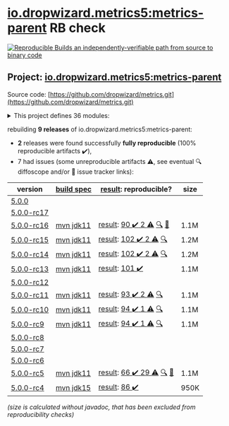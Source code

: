 [io.dropwizard.metrics5:metrics-parent](https://central.sonatype.com/artifact/io.dropwizard.metrics5/metrics-parent/5.0.0-rc16/versions) RB check
=======

[![Reproducible Builds](https://reproducible-builds.org/images/logos/rb.svg) an independently-verifiable path from source to binary code](https://reproducible-builds.org/)

## Project: [io.dropwizard.metrics5:metrics-parent](https://central.sonatype.com/artifact/io.dropwizard.metrics5/metrics-parent/5.0.0-rc16/versions)

Source code: [https://github.com/dropwizard/metrics.git](https://github.com/dropwizard/metrics.git)

<details><summary>This project defines 36 modules:</summary>

* [io.dropwizard.metrics5:metrics-annotation](https://central.sonatype.com/artifact/io.dropwizard.metrics5/metrics-annotation/5.0.0-rc16)
* [io.dropwizard.metrics5:metrics-bom](https://central.sonatype.com/artifact/io.dropwizard.metrics5/metrics-bom/5.0.0-rc16)
* [io.dropwizard.metrics5:metrics-caffeine](https://central.sonatype.com/artifact/io.dropwizard.metrics5/metrics-caffeine/5.0.0-rc16)
* [io.dropwizard.metrics5:metrics-caffeine3](https://central.sonatype.com/artifact/io.dropwizard.metrics5/metrics-caffeine3/5.0.0-rc16)
* [io.dropwizard.metrics5:metrics-collectd](https://central.sonatype.com/artifact/io.dropwizard.metrics5/metrics-collectd/5.0.0-rc16)
* [io.dropwizard.metrics5:metrics-core](https://central.sonatype.com/artifact/io.dropwizard.metrics5/metrics-core/5.0.0-rc16)
* [io.dropwizard.metrics5:metrics-ehcache](https://central.sonatype.com/artifact/io.dropwizard.metrics5/metrics-ehcache/5.0.0-rc16)
* [io.dropwizard.metrics5:metrics-graphite](https://central.sonatype.com/artifact/io.dropwizard.metrics5/metrics-graphite/5.0.0-rc16)
* [io.dropwizard.metrics5:metrics-healthchecks](https://central.sonatype.com/artifact/io.dropwizard.metrics5/metrics-healthchecks/5.0.0-rc16)
* [io.dropwizard.metrics5:metrics-httpasyncclient](https://central.sonatype.com/artifact/io.dropwizard.metrics5/metrics-httpasyncclient/5.0.0-rc16)
* [io.dropwizard.metrics5:metrics-httpclient](https://central.sonatype.com/artifact/io.dropwizard.metrics5/metrics-httpclient/5.0.0-rc16)
* [io.dropwizard.metrics5:metrics-httpclient5](https://central.sonatype.com/artifact/io.dropwizard.metrics5/metrics-httpclient5/5.0.0-rc16)
* [io.dropwizard.metrics5:metrics-influxdb](https://central.sonatype.com/artifact/io.dropwizard.metrics5/metrics-influxdb/5.0.0-rc16)
* [io.dropwizard.metrics5:metrics-jakarta-servlet](https://central.sonatype.com/artifact/io.dropwizard.metrics5/metrics-jakarta-servlet/5.0.0-rc16)
* [io.dropwizard.metrics5:metrics-jakarta-servlets](https://central.sonatype.com/artifact/io.dropwizard.metrics5/metrics-jakarta-servlets/5.0.0-rc16)
* [io.dropwizard.metrics5:metrics-jcache](https://central.sonatype.com/artifact/io.dropwizard.metrics5/metrics-jcache/5.0.0-rc16)
* [io.dropwizard.metrics5:metrics-jdbi](https://central.sonatype.com/artifact/io.dropwizard.metrics5/metrics-jdbi/5.0.0-rc16)
* [io.dropwizard.metrics5:metrics-jdbi3](https://central.sonatype.com/artifact/io.dropwizard.metrics5/metrics-jdbi3/5.0.0-rc16)
* [io.dropwizard.metrics5:metrics-jersey2](https://central.sonatype.com/artifact/io.dropwizard.metrics5/metrics-jersey2/5.0.0-rc16)
* [io.dropwizard.metrics5:metrics-jersey3](https://central.sonatype.com/artifact/io.dropwizard.metrics5/metrics-jersey3/5.0.0-rc16)
* [io.dropwizard.metrics5:metrics-jersey31](https://central.sonatype.com/artifact/io.dropwizard.metrics5/metrics-jersey31/5.0.0-rc16)
* [io.dropwizard.metrics5:metrics-jetty10](https://central.sonatype.com/artifact/io.dropwizard.metrics5/metrics-jetty10/5.0.0-rc16)
* [io.dropwizard.metrics5:metrics-jetty11](https://central.sonatype.com/artifact/io.dropwizard.metrics5/metrics-jetty11/5.0.0-rc16)
* [io.dropwizard.metrics5:metrics-jetty9](https://central.sonatype.com/artifact/io.dropwizard.metrics5/metrics-jetty9/5.0.0-rc16)
* [io.dropwizard.metrics5:metrics-jmx](https://central.sonatype.com/artifact/io.dropwizard.metrics5/metrics-jmx/5.0.0-rc16)
* [io.dropwizard.metrics5:metrics-json](https://central.sonatype.com/artifact/io.dropwizard.metrics5/metrics-json/5.0.0-rc16)
* [io.dropwizard.metrics5:metrics-jvm](https://central.sonatype.com/artifact/io.dropwizard.metrics5/metrics-jvm/5.0.0-rc16)
* [io.dropwizard.metrics5:metrics-legacy-adapter](https://central.sonatype.com/artifact/io.dropwizard.metrics5/metrics-legacy-adapter/5.0.0-rc16)
* [io.dropwizard.metrics5:metrics-legacy-adapter-healthchecks](https://central.sonatype.com/artifact/io.dropwizard.metrics5/metrics-legacy-adapter-healthchecks/5.0.0-rc16)
* [io.dropwizard.metrics5:metrics-log4j2](https://central.sonatype.com/artifact/io.dropwizard.metrics5/metrics-log4j2/5.0.0-rc16)
* [io.dropwizard.metrics5:metrics-logback](https://central.sonatype.com/artifact/io.dropwizard.metrics5/metrics-logback/5.0.0-rc16)
* [io.dropwizard.metrics5:metrics-logback13](https://central.sonatype.com/artifact/io.dropwizard.metrics5/metrics-logback13/5.0.0-rc16)
* [io.dropwizard.metrics5:metrics-logback14](https://central.sonatype.com/artifact/io.dropwizard.metrics5/metrics-logback14/5.0.0-rc16)
* [io.dropwizard.metrics5:metrics-parent](https://central.sonatype.com/artifact/io.dropwizard.metrics5/metrics-parent/5.0.0-rc16)
* [io.dropwizard.metrics5:metrics-servlet](https://central.sonatype.com/artifact/io.dropwizard.metrics5/metrics-servlet/5.0.0-rc16)
* [io.dropwizard.metrics5:metrics-servlets](https://central.sonatype.com/artifact/io.dropwizard.metrics5/metrics-servlets/5.0.0-rc16)
</details>

rebuilding **9 releases** of io.dropwizard.metrics5:metrics-parent:
- **2** releases were found successfully **fully reproducible** (100% reproducible artifacts :heavy_check_mark:),
- 7 had issues (some unreproducible artifacts :warning:, see eventual :mag: diffoscope and/or :memo: issue tracker links):

| version | [build spec](/BUILDSPEC.md) | [result](https://reproducible-builds.org/docs/jvm/): reproducible? | size |
| -- | --------- | ------ | -- |
| [5.0.0](https://central.sonatype.com/artifact/io.dropwizard.metrics5/metrics-parent/5.0.0/pom) | | | |
| [5.0.0-rc17](https://central.sonatype.com/artifact/io.dropwizard.metrics5/metrics-parent/5.0.0-rc17/pom) | | | |
| [5.0.0-rc16](https://central.sonatype.com/artifact/io.dropwizard.metrics5/metrics-parent/5.0.0-rc16/pom) | [mvn jdk11](dropwizard-metrics-5.0.0-rc16.buildspec) | [result](metrics-parent-5.0.0-rc16.buildinfo): [90 :heavy_check_mark:  2 :warning:](metrics-parent-5.0.0-rc16.buildcompare) [:mag:](metrics-parent-5.0.0-rc16.diffoscope) [:memo:](https://github.com/dropwizard/metrics/pull/3364) | 1.1M |
| [5.0.0-rc15](https://central.sonatype.com/artifact/io.dropwizard.metrics5/metrics-parent/5.0.0-rc15/pom) | [mvn jdk11](dropwizard-metrics-5.0.0-rc15.buildspec) | [result](metrics-parent-5.0.0-rc15.buildinfo): [102 :heavy_check_mark:  2 :warning:](metrics-parent-5.0.0-rc15.buildcompare) [:mag:](metrics-parent-5.0.0-rc15.diffoscope) | 1.2M |
| [5.0.0-rc14](https://central.sonatype.com/artifact/io.dropwizard.metrics5/metrics-parent/5.0.0-rc14/pom) | [mvn jdk11](dropwizard-metrics-5.0.0-rc14.buildspec) | [result](metrics-parent-5.0.0-rc14.buildinfo): [102 :heavy_check_mark:  2 :warning:](metrics-parent-5.0.0-rc14.buildcompare) [:mag:](metrics-parent-5.0.0-rc14.diffoscope) | 1.2M |
| [5.0.0-rc13](https://central.sonatype.com/artifact/io.dropwizard.metrics5/metrics-parent/5.0.0-rc13/pom) | [mvn jdk11](dropwizard-metrics-5.0.0-rc13.buildspec) | [result](metrics-parent-5.0.0-rc13.buildinfo): [101 :heavy_check_mark: ](metrics-parent-5.0.0-rc13.buildcompare) | 1.1M |
| [5.0.0-rc12](https://central.sonatype.com/artifact/io.dropwizard.metrics5/metrics-parent/5.0.0-rc12/pom) | | | |
| [5.0.0-rc11](https://central.sonatype.com/artifact/io.dropwizard.metrics5/metrics-parent/5.0.0-rc11/pom) | [mvn jdk11](dropwizard-metrics-5.0.0-rc11.buildspec) | [result](metrics-parent-5.0.0-rc11.buildinfo): [93 :heavy_check_mark:  2 :warning:](metrics-parent-5.0.0-rc11.buildcompare) [:mag:](metrics-parent-5.0.0-rc11.diffoscope) | 1.1M |
| [5.0.0-rc10](https://central.sonatype.com/artifact/io.dropwizard.metrics5/metrics-parent/5.0.0-rc10/pom) | [mvn jdk11](dropwizard-metrics-5.0.0-rc10.buildspec) | [result](metrics-parent-5.0.0-rc10.buildinfo): [94 :heavy_check_mark:  1 :warning:](metrics-parent-5.0.0-rc10.buildcompare) [:mag:](metrics-parent-5.0.0-rc10.diffoscope) | 1.1M |
| [5.0.0-rc9](https://central.sonatype.com/artifact/io.dropwizard.metrics5/metrics-parent/5.0.0-rc9/pom) | [mvn jdk11](dropwizard-metrics-5.0.0-rc9.buildspec) | [result](metrics-parent-5.0.0-rc9.buildinfo): [94 :heavy_check_mark:  1 :warning:](metrics-parent-5.0.0-rc9.buildcompare) [:mag:](metrics-parent-5.0.0-rc9.diffoscope) | 1.1M |
| [5.0.0-rc8](https://central.sonatype.com/artifact/io.dropwizard.metrics5/metrics-parent/5.0.0-rc8/pom) | | | |
| [5.0.0-rc7](https://central.sonatype.com/artifact/io.dropwizard.metrics5/metrics-parent/5.0.0-rc7/pom) | | | |
| [5.0.0-rc6](https://central.sonatype.com/artifact/io.dropwizard.metrics5/metrics-parent/5.0.0-rc6/pom) | | | |
| [5.0.0-rc5](https://central.sonatype.com/artifact/io.dropwizard.metrics5/metrics-parent/5.0.0-rc5/pom) | [mvn jdk11](dropwizard-metrics-5.0.0-rc5.buildspec) | [result](metrics-parent-5.0.0-rc5.buildinfo): [66 :heavy_check_mark:  29 :warning:](metrics-parent-5.0.0-rc5.buildcompare) [:mag:](metrics-parent-5.0.0-rc5.diffoscope) [:memo:](https://issues.apache.org/jira/browse/FELIX-6404) | 1.1M |
| [5.0.0-rc4](https://central.sonatype.com/artifact/io.dropwizard.metrics5/metrics-parent/5.0.0-rc4/pom) | [mvn jdk15](dropwizard-metrics-5.0.0-rc4.buildspec) | [result](metrics-parent-5.0.0-rc4.buildinfo): [86 :heavy_check_mark: ](metrics-parent-5.0.0-rc4.buildcompare) | 950K |

<i>(size is calculated without javadoc, that has been excluded from reproducibility checks)</i>
